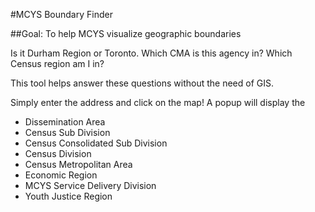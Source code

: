 #MCYS Boundary Finder

##Goal: To help MCYS visualize geographic boundaries


Is it Durham Region or Toronto. Which CMA is this agency in? Which Census region am I in?

This tool helps answer these questions without the need of GIS.

Simply enter the address and click on the map! A popup will display the

- Dissemination Area
- Census Sub Division
- Census Consolidated Sub Division
- Census Division
- Census Metropolitan Area
- Economic Region
- MCYS Service Delivery Division
- Youth Justice Region




